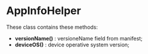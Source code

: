 # AppInfoHelper
These class contains these methods:
- **versionName()** : versioneName field from manifest;
- **deviceOS()** : device operative system version;
